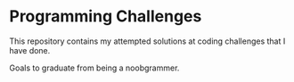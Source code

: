 # Programming Challenges

This repository contains my attempted solutions at coding challenges that I have done.

Goals to graduate from being a noobgrammer.
